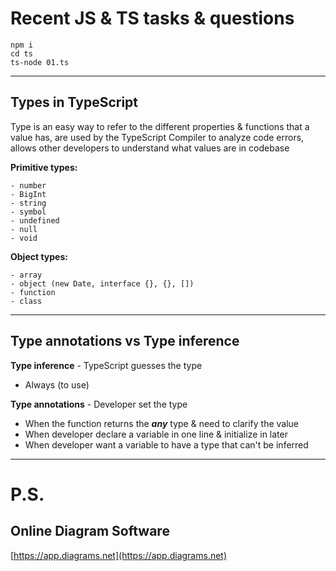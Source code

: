 # Recent JS & TS tasks & questions

```
npm i  
cd ts
ts-node 01.ts
```
---

## Types in TypeScript
Type is an easy way to refer to the different properties & functions that a value has,
are used by the TypeScript Compiler to analyze code errors,
allows other developers to understand what values are in codebase

**Primitive types:**

    - number 
    - BigInt
    - string
    - symbol
    - undefined
    - null
    - void

**Object types:**

    - array
    - object (new Date, interface {}, {}, [])
    - function
    - class

----

## Type annotations vs Type inference

**Type inference** - TypeScript guesses the type

-   Always (to use)

**Type annotations** - Developer set the type

- When the function returns the ***any*** type & need to clarify the value
- When developer declare a variable in one line & initialize in later
- When developer want a variable to have a type that can't be inferred

---

# P.S.
## Online Diagram Software
[https://app.diagrams.net](https://app.diagrams.net)
